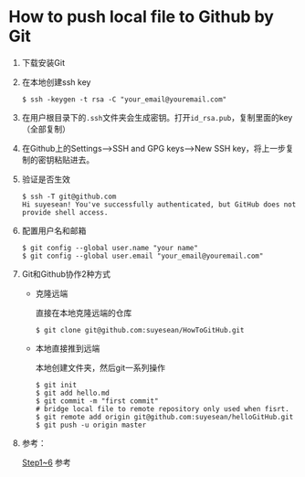 # How to push local file to Github by Git

1. 下载安装Git

2. 在本地创建ssh key

   ``` shell
   $ ssh -keygen -t rsa -C "your_email@youremail.com"
   ```

3. 在用户根目录下的`.ssh`文件夹会生成密钥。打开`id_rsa.pub`，复制里面的key（全部复制）

4. 在Github上的Settings-->SSH and GPG keys-->New SSH key，将上一步复制的密钥粘贴进去。

5. 验证是否生效

   ``` shell
   $ ssh -T git@github.com
   Hi suyesean! You've successfully authenticated, but GitHub does not provide shell access.
   ```

6. 配置用户名和邮箱

   ``` shell
   $ git config --global user.name "your name"
   $ git config --global user.email "your_email@youremail.com"
   ```

7. Git和Github协作2种方式

   - 克隆远端

     直接在本地克隆远端的仓库

     ``` shell
     $ git clone git@github.com:suyesean/HowToGitHub.git
     ```

   - 本地直接推到远端

     本地创建文件夹，然后git一系列操作

     ``` shell
     $ git init
     $ git add hello.md
     $ git commit -m "first commit"
     # bridge local file to remote repository only used when fisrt.
     $ git remote add origin git@github.com:suyesean/helloGitHub.git 
     $ git push -u origin master
     ```

8. 参考：

   [Step1~6][1] 参考

   [1]: https://www.runoob.com/w3cnote/git-guide.html